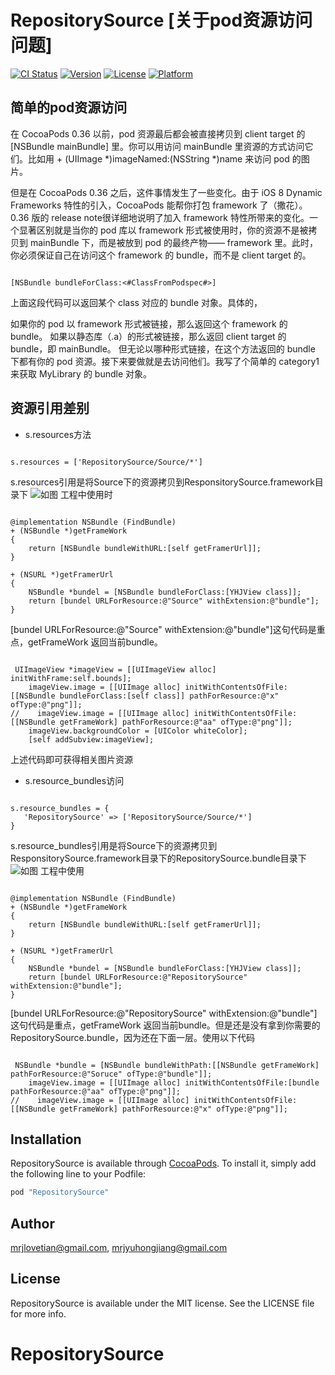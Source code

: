 # RepositorySource [关于pod资源访问问题]

[![CI Status](http://img.shields.io/travis/mrjlovetian@gmail.com/RepositorySource.svg?style=flat)](https://travis-ci.org/mrjlovetian@gmail.com/RepositorySource)
[![Version](https://img.shields.io/cocoapods/v/RepositorySource.svg?style=flat)](http://cocoapods.org/pods/RepositorySource)
[![License](https://img.shields.io/cocoapods/l/RepositorySource.svg?style=flat)](http://cocoapods.org/pods/RepositorySource)
[![Platform](https://img.shields.io/cocoapods/p/RepositorySource.svg?style=flat)](http://cocoapods.org/pods/RepositorySource)

## 简单的pod资源访问
在 CocoaPods 0.36 以前，pod 资源最后都会被直接拷贝到 client target 的 [NSBundle mainBundle] 里。你可以用访问 mainBundle 里资源的方式访问它们。比如用 + (UIImage *)imageNamed:(NSString *)name 来访问 pod 的图片。

但是在 CocoaPods 0.36 之后，这件事情发生了一些变化。由于 iOS 8 Dynamic Frameworks 特性的引入，CocoaPods 能帮你打包 framework 了（撒花）。0.36 版的 release note很详细地说明了加入 framework 特性所带来的变化。一个显著区别就是当你的 pod 库以 framework 形式被使用时，你的资源不是被拷贝到 mainBundle 下，而是被放到 pod 的最终产物—— framework 里。此时，你必须保证自己在访问这个 framework 的 bundle，而不是 client target 的。
<pre><code>
[NSBundle bundleForClass:<#ClassFromPodspec#>]
</pre></code>
上面这段代码可以返回某个 class 对应的 bundle 对象。具体的，

如果你的 pod 以 framework 形式被链接，那么返回这个 framework 的 bundle。
如果以静态库（.a）的形式被链接，那么返回 client target 的 bundle，即 mainBundle。
但无论以哪种形式链接，在这个方法返回的 bundle 下都有你的 pod 资源。接下来要做就是去访问他们。我写了个简单的 category1来获取 MyLibrary 的 bundle 对象。


## 资源引用差别
* s.resources方法
<pre><code>
s.resources = ['RepositorySource/Source/*']
</pre></code>
s.resources引用是将Source下的资源拷贝到ResponsitorySource.framework目录下
![如图](/resources.png)
工程中使用时 
<pre><code>
@implementation NSBundle (FindBundle)
+ (NSBundle *)getFrameWork
{
    return [NSBundle bundleWithURL:[self getFramerUrl]];
}

+ (NSURL *)getFramerUrl
{
    NSBundle *bundel = [NSBundle bundleForClass:[YHJView class]];
    return [bundel URLForResource:@"Source" withExtension:@"bundle"];
}
</pre></code>[bundel URLForResource:@"Source" withExtension:@"bundle"]这句代码是重点，getFrameWork 返回当前bundle。

<pre><code>
 UIImageView *imageView = [[UIImageView alloc] initWithFrame:self.bounds];
    imageView.image = [[UIImage alloc] initWithContentsOfFile:[[NSBundle bundleForClass:[self class]] pathForResource:@"x" ofType:@"png"]];
//    imageView.image = [[UIImage alloc] initWithContentsOfFile:[[NSBundle getFrameWork] pathForResource:@"aa" ofType:@"png"]];
    imageView.backgroundColor = [UIColor whiteColor];
    [self addSubview:imageView];
</pre></code>
上述代码即可获得相关图片资源

* s.resource_bundles访问
<pre><code>
s.resource_bundles = {
   'RepositorySource' => ['RepositorySource/Source/*']
}
</pre></code>
s.resource_bundles引用是将Source下的资源拷贝到ResponsitorySource.framework目录下的RepositorySource.bundle目录下
![如图](/resource_bundles.png)
工程中使用
<pre><code>
@implementation NSBundle (FindBundle)
+ (NSBundle *)getFrameWork
{
    return [NSBundle bundleWithURL:[self getFramerUrl]];
}

+ (NSURL *)getFramerUrl
{
    NSBundle *bundel = [NSBundle bundleForClass:[YHJView class]];
    return [bundel URLForResource:@"RepositorySource" withExtension:@"bundle"];
}
</pre></code>[bundel URLForResource:@"RepositorySource" withExtension:@"bundle"]这句代码是重点，getFrameWork 返回当前bundle。但是还是没有拿到你需要的RepositorySource.bundle，因为还在下面一层。使用以下代码
<pre><code>
 NSBundle *bundle = [NSBundle bundleWithPath:[[NSBundle getFrameWork] pathForResource:@"Soruce" ofType:@"bundle"]];
    imageView.image = [[UIImage alloc] initWithContentsOfFile:[bundle pathForResource:@"aa" ofType:@"png"]];
//    imageView.image = [[UIImage alloc] initWithContentsOfFile:[[NSBundle getFrameWork] pathForResource:@"x" ofType:@"png"]];
</pre></code>
## Installation

RepositorySource is available through [CocoaPods](http://cocoapods.org). To install
it, simply add the following line to your Podfile:

```ruby
pod "RepositorySource"
```

## Author

mrjlovetian@gmail.com, mrjyuhongjiang@gmail.com

## License

RepositorySource is available under the MIT license. See the LICENSE file for more info.


# RepositorySource
